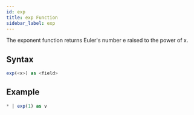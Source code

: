 ```yaml
---
id: exp
title: exp Function
sidebar_label: exp
---
```


The exponent function returns Euler's number e raised to the power of x.

## Syntax

```sql
exp(<x>) as <field>
```

## Example

```sql
* | exp(1) as v
```
